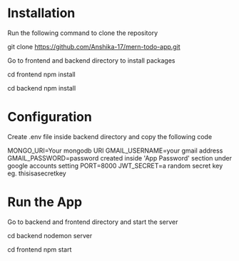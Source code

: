 # Installation
Run the following command to clone the repository

git clone https://github.com/Anshika-17/mern-todo-app.git

Go to frontend and backend directory to install packages

cd frontend
npm install


cd backend
npm install

# Configuration
Create .env file inside backend directory and copy the following code


MONGO_URI=Your mongodb URI
GMAIL_USERNAME=your gmail address 
GMAIL_PASSWORD=password created inside 'App Password' section under google accounts setting
PORT=8000
JWT_SECRET=a random secret key eg. thisisasecretkey

# Run the App
Go to backend and frontend directory and start the server

cd backend
nodemon server


cd frontend
npm start

